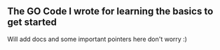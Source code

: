 ## The GO Code I wrote for learning the basics to get started

Will add docs and some important pointers here don't worry :)
